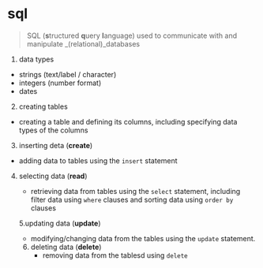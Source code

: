 # sql
> SQL  (**s**tructured **q**uery **l**anguage) used to communicate with and manipulate _(relational)_databases

1. data types 
 - strings (text/label / character)
 - integers (number format)
 - dates

 2. creating tables
 - creating a table and defining its columns, including specifying data types of the columns

 3. inserting deta (**create**)
  - adding data to tables using the `insert` statement

4. selecting data (**read**)
   - retrieving data from tables using the `select` statement, including filter data using `where` clauses and sorting data using `order by` clauses

   5.updating data (**update**)
    - modifying/changing data from the tables using the `update` statement. 
     
     6. deleting data (**delete**)
         - removing data from the tablesd using `delete`